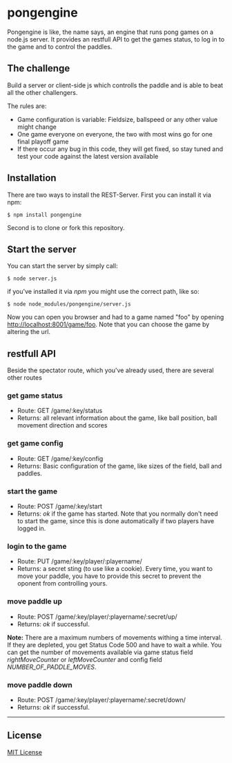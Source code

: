 pongengine
==========

Pongengine is like, the name says, an engine that runs pong games on a node.js server. 
It provides an restfull API to get the games status, to log in to the game and to control 
the paddles.

The challenge
-------------

Build a server or client-side js which controlls the paddle and is able to beat all the other
challengers.

The rules are:

* Game configuration is variable: Fieldsize, ballspeed or any other value might change
* One game everyone on everyone, the two with most wins go for one final playoff game
* If there occur any bug in this code, they will get fixed, so stay tuned and test your code
  against the latest version available

Installation
------------

There are two ways to install the REST-Server. First you can install it via npm:

    $ npm install pongengine 

Second is to clone or fork this repository.

Start the server
----------------

You can start the server by simply call:

    $ node server.js

if you've installed it via *npm* you might use the correct path, like so:

    $ node node_modules/pongengine/server.js

Now you can open you browser and had to a game named "foo" by opening 
[http://localhost:8001/game/foo](http://localhost:8001/game/foo). Note that
you can choose the game by altering the url.

restfull API
------------

Beside the spectator route, which you've already used, there are several other routes

### get game status

* Route: GET /game/:key/status
* Returns: all relevant information about the game, like ball position, ball movement direction and scores

### get game config

* Route: GET /game/:key/config
* Returns: Basic configuration of the game, like sizes of the field, ball and paddles.

### start the game

* Route: POST /game/:key/start
* Returns: _ok_ if the game has started. Note that you normally don't need to start the game, since this is
done automatically if two players have logged in.

### login to the game

* Route: PUT /game/:key/player/:playername/
* Returns: a secret sting (to use like a cookie). Every time, you want to move your paddle, you have to provide
this secret to prevent the oponent from controlling yours.

### move paddle up

* Route: POST /game/:key/player/:playername/:secret/up/
* Returns: _ok_ if successful.  

**Note:** There are a maximum numbers of movements withing a time interval. If they are depleted, 
you get Status Code 500 and have to wait a while. You can get the number of movements available via
game status field _rightMoveCounter_ or _leftMoveCounter_ and config field _NUMBER_OF_PADDLE_MOVES_.

### move paddle down

* Route: POST /game/:key/player/:playername/:secret/down/
* Returns: _ok_ if successful.

_____________

License
-------

[MIT License](http://opensource.org/licenses/MIT)